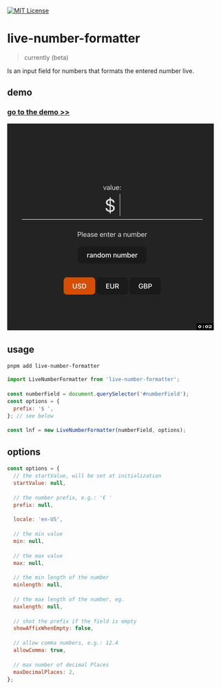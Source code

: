 <!-- PROJECT SHIELDS -->
[![MIT License][license-shield]][license-url]

# live-number-formatter

> currently (beta)

Is an input field for numbers that formats the entered number live.


## demo
### [go to the demo >>](https://lemon3.github.io/live-number-formatter/)

![demo](https://raw.githubusercontent.com/lemon3/live-number-formatter/refs/heads/main/_assets/demo.gif)

## usage
```Bash
pnpm add live-number-formatter
```

```js
import LiveNumberFormatter from 'live-number-formatter';

const numberField = document.querySelector('#numberField');
const options = {
  prefix: '$ ',
}; // see below

const lnf = new LiveNumberFormatter(numberField, options);
```


## options
```js
const options = {
  // the startValue, will be set at initialization
  startValue: null,

  // the number prefix, e.g.: '€ '
  prefix: null,

  locale: 'en-US',

  // the min value
  min: null,

  // the max value
  max: null,

  // the min length of the number
  minlength: null,

  // the max length of the number, eg.
  maxlength: null,

  // shot the prefix if the field is empty
  showAffixWhenEmpty: false,

  // allow comma numbers, e.g.: 12.4
  allowComma: true,

  // max number of decimal Places
  maxDecimalPlaces: 2,
};
```


<!-- MARKDOWN LINKS & IMAGES -->
[license-shield]: https://img.shields.io/github/license/lemon3/live-number-formatter?style=for-the-badge
[license-url]: https://github.com/lemon3/live-number-formatter/blob/main/LICENSE
